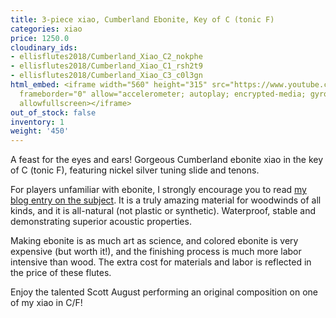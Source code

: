 ```yaml
---
title: 3-piece xiao, Cumberland Ebonite, Key of C (tonic F)
categories: xiao
price: 1250.0
cloudinary_ids:
- ellisflutes2018/Cumberland_Xiao_C2_nokphe
- ellisflutes2018/Cumberland_Xiao_C1_rsh2t9
- ellisflutes2018/Cumberland_Xiao_C3_c0l3gn
html_embed: <iframe width="560" height="315" src="https://www.youtube.com/embed/CG77P4TVNeA"
  frameborder="0" allow="accelerometer; autoplay; encrypted-media; gyroscope; picture-in-picture"
  allowfullscreen></iframe>
out_of_stock: false
inventory: 1
weight: '450'
---
```


A feast for the eyes and ears!  Gorgeous Cumberland ebonite xiao in the key of C (tonic F), featuring nickel silver tuning slide and tenons.

For players unfamiliar with ebonite, I strongly encourage you to read [my blog entry on the subject](http://ellisflutes.com/blog/what-is-ebonite).  It is a truly amazing material for woodwinds of all kinds, and it is all-natural (not plastic or synthetic).  Waterproof, stable and demonstrating superior acoustic properties.

Making ebonite is as much art as science, and colored ebonite is very expensive (but worth it!), and the finishing process is much more labor intensive than wood.  The extra cost for materials and labor is reflected in the price of these flutes.

Enjoy the talented Scott August performing an original composition on one of my xiao in C/F!